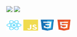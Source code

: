 <div dir="auto">
  <a href="mailto:luarevbd@gmail.com"><img src="https://img.shields.io/badge/Gmail-D14836?style=for-the-badge&logo=gmail&logoColor=white"/></a>
  <a href="https://www.linkedin.com/in/luana-souza-189928238/" rel="nofollow" target="_blank"><img src="https://img.shields.io/badge/LinkedIn-0077B5?style=for-the-badge&logo=linkedin&logoColor=white"/></a>
</div>

<br />
<div dir="auto">
    <img
    src="https://raw.githubusercontent.com/devicons/devicon/master/icons/react/react-original.svg"
    alt="react"
    align="center"
    width="40"
    height="30"
  />
  <img
    src="https://raw.githubusercontent.com/devicons/devicon/master/icons/javascript/javascript-plain.svg"
    alt="javascript"
    align="center"
    width="40"
    height="30"
  />
  <img
    src="https://raw.githubusercontent.com/devicons/devicon/master/icons/css3/css3-original.svg"
    alt="css"
    align="center"
    width="40"
    height="30"
  />
  <img
    src="https://raw.githubusercontent.com/devicons/devicon/master/icons/html5/html5-original.svg"
    alt="html"
    align="center"
    width="40"
    height="30"
  />
</div>
